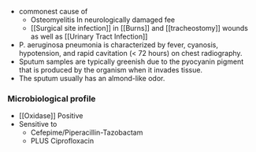 - commonest cause of 
	- Osteomyelitis In neurologically damaged fee
	- [[Surgical site infection]] in [[Burns]] and [[tracheostomy]] wounds as well as [[Urinary Tract Infection]] 
- P. aeruginosa pneumonia is characterized by fever, cyanosis, hypotension, and rapid cavitation (< 72 hours) on chest radiography. 
- Sputum samples are typically greenish due to the pyocyanin pigment that is produced by the organism when it invades tissue. 
- The sputum usually has an almond-like odor.

### Microbiological profile
- [[Oxidase]] Positive
- Sensitive to 
	- Cefepime/Piperacillin-Tazobactam
	- PLUS Ciprofloxacin